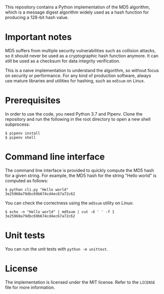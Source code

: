 This repository contains a Python implementation of the MD5 algorithm, which
is a message digest algorithm widely used as a hash function for producing a
128-bit hash value.

Important notes
===============

MD5 suffers from multiple security vulnerabilities such as collision attacks,
so it should never be used as a cryptographic hash function anymore. It can
still be used as a checksum for data integrity verification.

This is a naive implementation to understand the algorithm, so without focus
on security or performance. For any kind of production software, always use
mature libraries and utilities for hashing, such as `md5sum` on Linux.

Prerequisites
=============

In order to use the code, you need Python 3.7 and Pipenv. Clone the repository
and run the following in the root directory to open a new shell subprocess:

    $ pipenv install
    $ pipenv shell

Command line interface
======================

The command line interface is provided to quickly compute the MD5 hash for
a given string. For example, the MD5 hash for the string "Hello world" is
computed as follows:

    $ python cli.py "Hello world"
    3e25960a79dbc69b674cd4ec67a72c62

You can check the correctness using the `md5sum` utility on Linux:

    $ echo -n "Hello world" | md5sum | cut -d ' ' -f 1
    3e25960a79dbc69b674cd4ec67a72c62

Unit tests
==========

You can run the unit tests with `python -m unittest`.

License
=======

The implementation is licensed under the MIT license. Refer to the `LICENSE`
file for more information.
